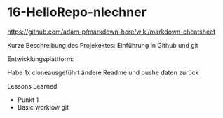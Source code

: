 # 16-HelloRepo-nlechner

https://github.com/adam-p/markdown-here/wiki/markdown-cheatsheet

Kurze Beschreibung des Projekektes: Einführung in Github und git

Entwicklungsplattform:

Habe 1x cloneausgeführt ändere Readme und pushe daten zurück


Lessons Learned
+ Punkt 1
+ Basic worklow git
